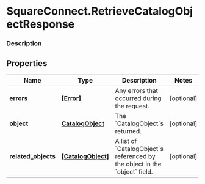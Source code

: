 # SquareConnect.RetrieveCatalogObjectResponse

### Description



## Properties
Name | Type | Description | Notes
------------ | ------------- | ------------- | -------------
**errors** | [**[Error]**](Error.md) | Any errors that occurred during the request. | [optional] 
**object** | [**CatalogObject**](CatalogObject.md) | The &#x60;CatalogObject&#x60;s returned. | [optional] 
**related_objects** | [**[CatalogObject]**](CatalogObject.md) | A list of &#x60;CatalogObject&#x60;s referenced by the object in the &#x60;object&#x60; field. | [optional] 


